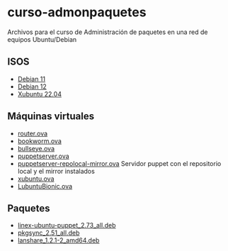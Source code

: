 # curso-admonpaquetes
Archivos para el curso de Administración de paquetes en una red de equipos Ubuntu/Debian
## ISOS
- [Debian 11](https://drive.google.com/file/d/1lp2e2Twfwwu1Xcd0T4AFzukl8n0Vxp5s/view?usp=drive_link)
- [Debian 12](https://drive.google.com/file/d/1YCJj4JNs5wsvQxNuKsad2yGoWKRcEC8Q/view?usp=drive_link)
- [Xubuntu 22.04](https://drive.google.com/file/d/1XQYy-SzQac32-ToiEzbmIxKriZLd0Z9h/view?usp=drive_link)
## Máquinas virtuales
- [router.ova](https://drive.google.com/file/d/1ia-ngiu3Lko7_UylTdn0-67cTqAEdIDd/view?usp=drive_link)
- [bookworm.ova](https://drive.google.com/file/d/1DEQP6p8__jga0S5_2BW2JswwbnWVj7Is/view?usp=drive_link)
- [bullseye.ova](https://drive.google.com/file/d/1Ly76x1TKL105RTDh8-KMlw7_e1w178Mb/view?usp=drive_link)
- [puppetserver.ova](https://drive.google.com/file/d/1raeIFHR1R0WpHlorUOt_839m1zDbdJal/view?usp=drive_link)
- [puppetserver-repolocal-mirror.ova](https://drive.google.com/file/d/1VcEx5V5daVoQ9V7_fMQzYtM_pHqZc0Qa/view?usp=drive_link) Servidor puppet con el repositorio local y el mirror instalados
- [xubuntu.ova](https://drive.google.com/file/d/1AA6scjOwMJJ3x7k96vWswD2lpSCxXG3m/view?usp=drive_link)
- [LubuntuBionic.ova](https://drive.google.com/file/d/1EVm7wVPW5VODsg5dMBa2_60R5ZziyU9U/view?usp=drive_link)
## Paquetes
- [linex-ubuntu-puppet_2.73_all.deb](https://drive.google.com/file/d/1qCHos1rJSYP8Phfml8WHWIcTxPAWwnMx/view?usp=drive_link)
- [pkgsync_2.51_all.deb](https://drive.google.com/file/d/16Z9wES2wvFCTBC8DLTGd7Yjrtuolu0P6/view?usp=drive_link)
- [lanshare_1.2.1-2_amd64.deb](https://drive.google.com/file/d/19DzClVSW51tZG-LyHHhOzGkvVHS30dGX/view?usp=drive_link)
